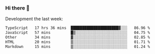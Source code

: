 ### Hi there 👋

Development the last week:
<!--START_SECTION:waka-->

```txt
TypeScript   17 hrs 36 mins  █████████████████████▓░░░   86.96 %
JavaScript   57 mins         █▒░░░░░░░░░░░░░░░░░░░░░░░   04.75 %
Other        34 mins         ▓░░░░░░░░░░░░░░░░░░░░░░░░   02.85 %
HTML         20 mins         ▒░░░░░░░░░░░░░░░░░░░░░░░░   01.71 %
Markdown     15 mins         ▒░░░░░░░░░░░░░░░░░░░░░░░░   01.24 %
```

<!--END_SECTION:waka-->

<!--
**JASONPANGGO/jasonpanggo** is a ✨ _special_ ✨ repository because its `README.md` (this file) appears on your GitHub profile.

Here are some ideas to get you started:

- 🔭 I’m currently working on ...
- 🌱 I’m currently learning ...
- 👯 I’m looking to collaborate on ...
- 🤔 I’m looking for help with ...
- 💬 Ask me about ...
- 📫 How to reach me: ...
- 😄 Pronouns: ...
- ⚡ Fun fact: ...
-->
